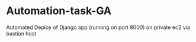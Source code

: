 # Automation-task-GA
Automated Deploy of Django app (running on port 8000) on private ec2 via bastion host
